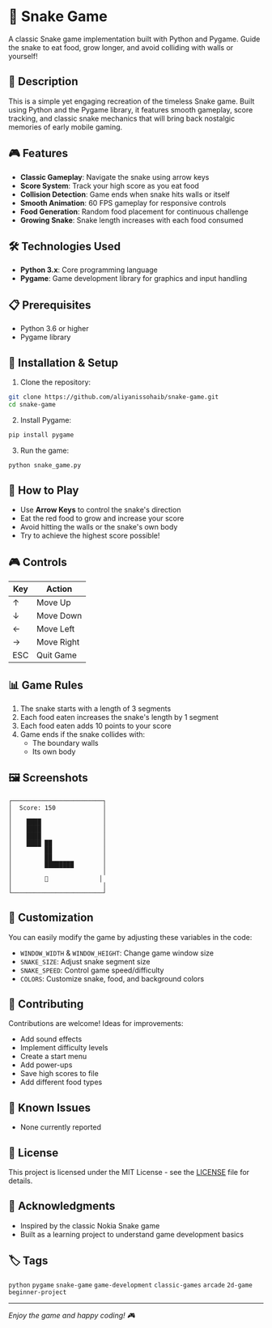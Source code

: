# 🐍 Snake Game

A classic Snake game implementation built with Python and Pygame. Guide the snake to eat food, grow longer, and avoid colliding with walls or yourself!

## 📖 Description

This is a simple yet engaging recreation of the timeless Snake game. Built using Python and the Pygame library, it features smooth gameplay, score tracking, and classic snake mechanics that will bring back nostalgic memories of early mobile gaming.

## 🎮 Features

- **Classic Gameplay**: Navigate the snake using arrow keys
- **Score System**: Track your high score as you eat food
- **Collision Detection**: Game ends when snake hits walls or itself
- **Smooth Animation**: 60 FPS gameplay for responsive controls
- **Food Generation**: Random food placement for continuous challenge
- **Growing Snake**: Snake length increases with each food consumed

## 🛠️ Technologies Used

- **Python 3.x**: Core programming language
- **Pygame**: Game development library for graphics and input handling

## 📋 Prerequisites

- Python 3.6 or higher
- Pygame library

## 🚀 Installation & Setup

1. Clone the repository:
```bash
git clone https://github.com/aliyanissohaib/snake-game.git
cd snake-game
```

2. Install Pygame:
```bash
pip install pygame
```

3. Run the game:
```bash
python snake_game.py
```

## 🎯 How to Play

- Use **Arrow Keys** to control the snake's direction
- Eat the red food to grow and increase your score
- Avoid hitting the walls or the snake's own body
- Try to achieve the highest score possible!

## 🎮 Controls

| Key | Action |
|-----|--------|
| ↑ | Move Up |
| ↓ | Move Down |
| ← | Move Left |
| → | Move Right |
| ESC | Quit Game |

## 📊 Game Rules

1. The snake starts with a length of 3 segments
2. Each food eaten increases the snake's length by 1 segment
3. Each food eaten adds 10 points to your score
4. Game ends if the snake collides with:
   - The boundary walls
   - Its own body

## 🖼️ Screenshots

```
┌─────────────────────────┐
│  Score: 150             │
│                         │
│    ████                 │
│    ████                 │
│    ████                 │
│    ████ ██              │
│         ██              │
│         ██              │
│         ████████        │
│                         │
│         🍎              │
│                         │
└─────────────────────────┘
```

## 🔧 Customization

You can easily modify the game by adjusting these variables in the code:
- `WINDOW_WIDTH` & `WINDOW_HEIGHT`: Change game window size
- `SNAKE_SIZE`: Adjust snake segment size
- `SNAKE_SPEED`: Control game speed/difficulty
- `COLORS`: Customize snake, food, and background colors

## 🤝 Contributing

Contributions are welcome! Ideas for improvements:
- Add sound effects
- Implement difficulty levels
- Create a start menu
- Add power-ups
- Save high scores to file
- Add different food types

## 🐛 Known Issues

- None currently reported

## 📄 License

This project is licensed under the MIT License - see the [LICENSE](LICENSE) file for details.

## 🙏 Acknowledgments

- Inspired by the classic Nokia Snake game
- Built as a learning project to understand game development basics

## 🏷️ Tags

`python` `pygame` `snake-game` `game-development` `classic-games` `arcade` `2d-game` `beginner-project`

---

*Enjoy the game and happy coding! 🎮*
